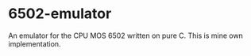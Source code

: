 # 6502-emulator
An emulator for the CPU MOS 6502 written on pure C. This is mine own implementation.
